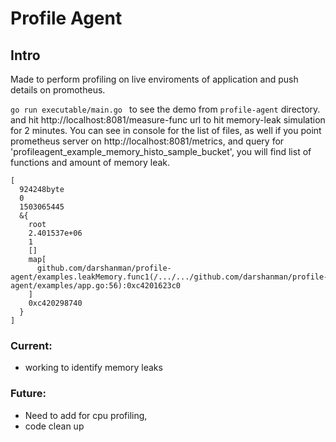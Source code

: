 # Profile Agent

## Intro

 Made to perform profiling on live enviroments of application and push details on promotheus.

 ```go run executable/main.go ``` to see the demo from ```profile-agent``` directory. and hit http://localhost:8081/measure-func url to hit memory-leak simulation for 2 minutes. You can see in console for the list of files, as well if you point prometheus server on http://localhost:8081/metrics, and query for 'profileagent_example_memory_histo_sample_bucket', you will find list of functions and amount of memory leak.
```
[
  924248byte
  0
  1503065445
  &{
    root
    2.401537e+06
    1
    []
    map[
      github.com/darshanman/profile-agent/examples.leakMemory.func1(/.../.../github.com/darshanman/profile-agent/examples/app.go:56):0xc4201623c0
    ]
    0xc420298740
  }
]

```


 ### Current:
 - working to identify memory leaks

 ### Future:
- Need to add for cpu profiling,
- code clean up
